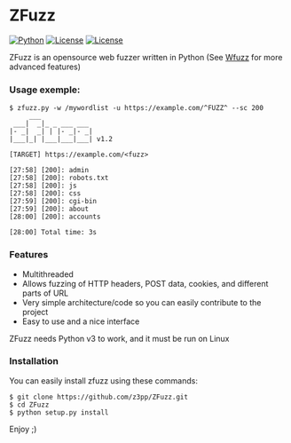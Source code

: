 # ZFuzz
[![Python](https://img.shields.io/badge/python-3.7-20d47a?style=flat-square)](https://python.org/) [![License](https://img.shields.io/badge/license-GPLv3-4ab0d9?style=flat-square)](https://github.com/z3pp/ZFuzz/blob/master/LICENSE) [![License](https://img.shields.io/badge/release-1.2-lightgrey?style=flat-square)](https://github.com/z3pp/ZFuzz/) 

ZFuzz is an opensource web fuzzer written in Python (See [Wfuzz](https://wfuzz.readthedocs.io/) for more advanced features)

### Usage exemple:
```
$ zfuzz.py -w /mywordlist -u https://example.com/^FUZZ^ --sc 200
     ___
 ___|  _|_ _ ___ ___
|- _|  _| | |- _|- _|
|___|_| |___|___|___| v1.2

[TARGET] https://example.com/<fuzz>

[27:58] [200]: admin
[27:58] [200]: robots.txt
[27:58] [200]: js
[27:58] [200]: css
[27:59] [200]: cgi-bin
[27:59] [200]: about
[28:00] [200]: accounts

[28:00] Total time: 3s

```

### Features
- Multithreaded
- Allows fuzzing of HTTP headers, POST data, cookies, and different parts of URL
- Very simple architecture/code so you can easily contribute to the project
- Easy to use and a nice interface
 
ZFuzz needs Python v3 to work, and it must be run on Linux

### Installation
You can easily install zfuzz using these commands:
```
$ git clone https://github.com/z3pp/ZFuzz.git
$ cd ZFuzz
$ python setup.py install
```

Enjoy ;)

